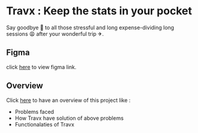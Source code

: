 # Travx : Keep the stats in your pocket
Say goodbye 👋 to all those stressful and long expense-dividing long sessions 😩 after your wonderful trip ✈.
<br>
## Figma
click [here](https://www.figma.com/file/GRixzNj1Pp2yokPqofuvK2/SheHacks?node-id=0%3A1) to view figma link.

## Overview
Click [here](https://www.canva.com/design/DAE60lknSBE/n78DAvbuaFubt1z3DyJYQg/view?utm_content=DAE60lknSBE&utm_campaign=designshare&utm_medium=link2&utm_source=sharebutton) to have an overview of this project like :
- Problems faced
- How Travx have solution of above problems
- Functionalaties of Travx
